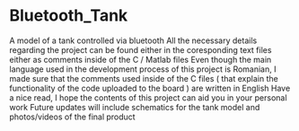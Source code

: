 # Bluetooth_Tank
A model of a tank controlled via bluetooth
All the necessary details regarding the project can be found either in the coresponding text files either as comments inside of the C / Matlab files
Even though the main language used in the development process of this project is Romanian, I made sure that the comments used inside of the C files ( that explain the functionality of the code uploaded to the board ) are written in English
Have a nice read, I hope the contents of this project can aid you in your personal work
Future updates will include schematics for the tank model and photos/videos of the final product
